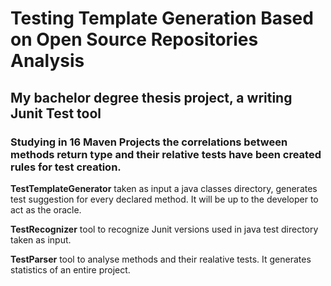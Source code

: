 
# Testing Template Generation Based on Open Source Repositories Analysis
## My bachelor degree thesis project, a writing Junit Test tool
### Studying in 16 Maven Projects the correlations between methods return type and their relative tests have been created rules for test creation.

**TestTemplateGenerator** taken as input a java classes directory, generates test suggestion for every declared method. It will be up to the developer to act as the oracle.

**TestRecognizer** tool to recognize Junit versions used in java test directory taken as input.

**TestParser** tool to analyse methods and their realative tests. It generates statistics of an entire project.
